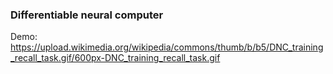### Differentiable neural computer

Demo: https://upload.wikimedia.org/wikipedia/commons/thumb/b/b5/DNC_training_recall_task.gif/600px-DNC_training_recall_task.gif
